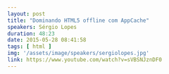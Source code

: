 ```yaml
---
layout: post
title: "Dominando HTML5 offline com AppCache"
speakers: Sérgio Lopes
duration: 48:23
date: 2015-05-28 08:41:58
tags: [ html ]
img: '/assets/image/speakers/sergiolopes.jpg'
link: https://www.youtube.com/watch?v=sVBSNJznDF0
---
```

